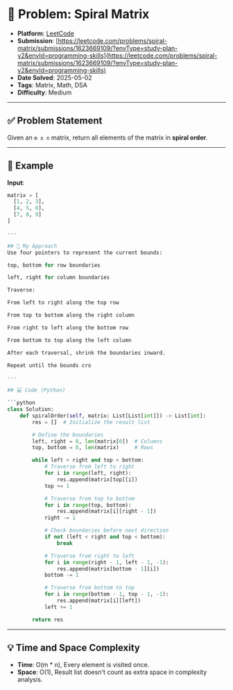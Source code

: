 # 🧲 Problem: Spiral Matrix

- **Platform**: [LeetCode](https://leetcode.com/problems/spiral-matrix/description/?envType=study-plan-v2&envId=programming-skills)
- **Submission**: [https://leetcode.com/problems/spiral-matrix/submissions/1623669109/?envType=study-plan-v2&envId=programming-skills](https://leetcode.com/problems/spiral-matrix/submissions/1623669109/?envType=study-plan-v2&envId=programming-skills)
- **Date Solved**: 2025-05-02
- **Tags**: Matrix, Math, DSA
- **Difficulty**: Medium

---

## ✅ Problem Statement
Given an `m x n` matrix, return all elements of the matrix in **spiral order**.

---

## 🧪 Example

**Input**:
```python
matrix = [
  [1, 2, 3],
  [4, 5, 6],
  [7, 8, 9]
]

---

## 🚀 My Approach
Use four pointers to represent the current bounds:

top, bottom for row boundaries

left, right for column boundaries

Traverse:

From left to right along the top row

From top to bottom along the right column

From right to left along the bottom row

From bottom to top along the left column

After each traversal, shrink the boundaries inward.

Repeat until the bounds cro

---

## 💻 Code (Python)

```python
class Solution:
    def spiralOrder(self, matrix: List[List[int]]) -> List[int]:
        res = []  # Initialize the result list

        # Define the boundaries
        left, right = 0, len(matrix[0])  # Columns
        top, bottom = 0, len(matrix)     # Rows

        while left < right and top < bottom:
            # Traverse from left to right
            for i in range(left, right):
                res.append(matrix[top][i])
            top += 1

            # Traverse from top to bottom
            for i in range(top, bottom):
                res.append(matrix[i][right - 1])
            right -= 1

            # Check boundaries before next direction
            if not (left < right and top < bottom):
                break

            # Traverse from right to left
            for i in range(right - 1, left - 1, -1):
                res.append(matrix[bottom - 1][i])
            bottom -= 1

            # Traverse from bottom to top
            for i in range(bottom - 1, top - 1, -1):
                res.append(matrix[i][left])
            left += 1

        return res

```

---

## 💡 Time and Space Complexity
- **Time**: O(m * n), Every element is visited once.
- **Space**: O(1), Result list doesn't count as extra space in complexity analysis.
